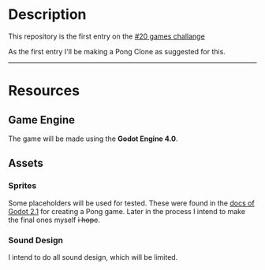 # Description

This repository is the first entry on the [#20 games challange](https://20_games_challenge.gitlab.io/challenge/)

As the first entry I'll be making a Pong Clone as suggested for this.

---

# Resources

## Game Engine

The game will be made using the **Godot Engine 4.0**.

## Assets

### Sprites

Some placeholders will be used for tested. These were found in the [docs of Godot 2.1](https://docs.godotengine.org/en/2.1/learning/step_by_step/simple_2d_game.html) for creating a Pong game.
Later in the process I intend to make the final ones myself ~~i hope~~.

### Sound Design

I intend to do all sound design, which will be limited.

